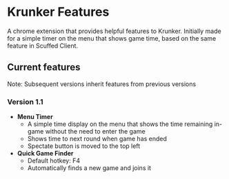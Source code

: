 # Krunker Features
A chrome extension that provides helpful features to Krunker.
Initially made for a simple timer on the menu that shows game time, based on the same feature in Scuffed Client.

## Current features
Note: Subsequent versions inherit features from previous versions

### Version 1.1
* **Menu Timer**
  * A simple time display on the menu that shows the time remaining in-game without the need to enter the game
  * Shows time to next round when game has ended
  * Spectate button is moved to the top left
* **Quick Game Finder**
  * Default hotkey: F4
  * Automatically finds a new game and joins it

